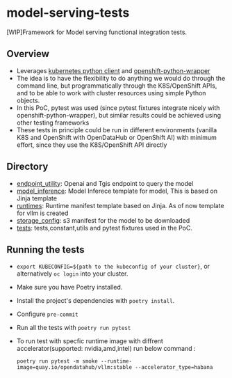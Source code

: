# model-serving-tests
[WIP]Framework for Model serving functional integration tests.

## Overview
- Leverages [kubernetes python client](https://github.com/kubernetes-client/python) and [openshift-python-wrapper](https://github.com/RedHatQE/openshift-python-wrapper)
- The idea is to have the flexibility to do anything we would do through the command line, but programmatically through the K8S/OpenShift APIs, and to be able to work with cluster resources using simple Python objects.
- In this PoC, pytest was used (since pytest fixtures integrate nicely with openshift-python-wrapper), but similar results could be achieved using other testing frameworks
- These tests in principle could be run in different environments (vanilla K8S and OpenShift with OpenDataHub or OpenShift AI) with minimum effort, since they use the K8S/OpenShift API directly

## Directory
- [endpoint_utility](https://github.com/tarukumar/model-serving-tests/tree/main/model_serving_tests/endpoint_utility): Openai and Tgis endpoint to query the model
- [model_inference](https://github.com/adolfo-ab/trustyai-tests/tree/main/resources): Model Inferece template for model, This is based on Jinja template
- [runtimes](https://github.com/tarukumar/model-serving-tests/blob/main/model_serving_tests/model_config/runtimes): Runtime manifest template based on Jinja. As of now template for vllm is created
- [storage_config](https://github.com/tarukumar/model-serving-tests/blob/main/model_serving_tests/storage_config): s3 manifest for the model to be downloaded
- [tests](https://github.com/tarukumar/model-serving-tests/tree/main/model_serving_tests/tests): tests,constant,utils and pytest fixtures used in the PoC.
## Running the tests
- `export KUBECONFIG=${path to the kubeconfig of your cluster}`, or alternatively `oc login` into your cluster.
- Make sure you have Poetry installed.
- Install the project's dependencies with `poetry install`.
- Configure `pre-commit`
- Run all the tests with `poetry run pytest`
- To run test with specfic runtime image with diffrent accelerator(supported: nvidia,amd,intel) run below command :

   `poetry run pytest -m smoke --runtime-image=quay.io/opendatahub/vllm:stable --accelerator_type=habana`
